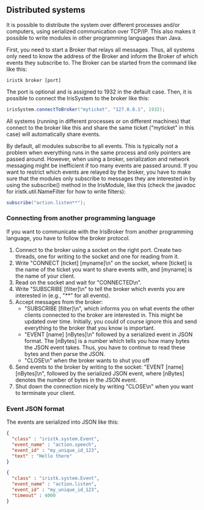 ## Distributed systems

It is possible to distribute the system over different processes and/or computers, using serialized communication over TCP/IP. This also makes it possible to write modules in other programming languages than Java.

First, you need to start a Broker that relays all messages. Thus, all systems only need to know the address of the Broker and inform the Broker of which events they subscribe to. The Broker can be started from the command like like this:

```
iristk broker [port]
```

The port is optional and is assigned to 1932 in the default case. Then, it is possible to connect the IrisSystem to the broker like this:

```java
irisSystem.connectToBroker("myticket", "127.0.0.1", 1932);
```

All systems (running in different processes or on different machines) that connect to the broker like this and share the same ticket ("myticket" in this case) will automatically share events.
 
By default, all modules subscribe to all events. This is typically not a problem when everything runs in the same process and only pointers are passed around. However, when using a broker, serialization and network messaging might be inefficient if too many events are passed around. If you want to restrict which events are relayed by the broker, you have to make sure that the modules only subscribe to messages they are interested in by using the subscribe() method in the IrisModule, like this (check the javadoc for iristk.util.NameFilter for how to write filters):

```java
subscribe("action.listen**");
```

### Connecting from another programming language

If you want to communicate with the IrisBroker from another programming language, you have to follow the broker protocol.
 
1.	Connect to the broker using a socket on the right port. Create two threads, one for writing to the socket and one for reading from it.
2.	Write "CONNECT \[ticket\] \[myname\]\\n" on the socket, where [ticket] is the name of the ticket you want to share events with, and [myname] is the name of your client.
3.	Read on the socket and wait for "CONNECTED\\n". 
4.	Write "SUBSCRIBE [filter]\\n" to tell the broker which events you are interested in (e.g., "\*\*" for all events).
5.	Accept messages from the broker:
	* "SUBSCRIBE [filter]\\n", which informs you on what events the other clients connected to the broker are interested in. This might be updated over time. Initially, you could of course ignore this and send everything to the broker that you know is important.
	* "EVENT \[name\] \[nBytes\]\\n" followed by a serialized event in JSON format. The [nBytes] is a number which tells you how many bytes the JSON event takes. Thus, you have to continue to read these bytes and then parse the JSON.
	* "CLOSE\\n" when the broker wants to shut you off
6.	Send events to the broker by writing to the socket: "EVENT \[name\] \[nBytes\]\\n", followed by the serialized JSON event, where [nBytes] denotes the number of bytes in the JSON event.
7.	Shut down the connection nicely by writing "CLOSE\\n" when you want to terminate your client.

### Event JSON format

The events are serialized into JSON like this:

```json
{
  "class" : "iristk.system.Event",
  "event_name" : "action.speech",
  "event_id" : "my_unique_id_123",
  "text" : "Hello there"
}

{
  "class" : "iristk.system.Event",
  "event_name" : "action.listen",
  "event_id" : "my_unique_id_123",
  "timeout" : 4000
}
``` 


